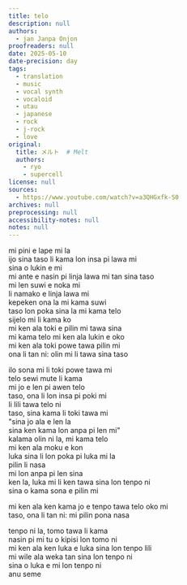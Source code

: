 ```yaml
---
title: telo
description: null
authors:
  - jan Janpa Onjon
proofreaders: null
date: 2025-05-10
date-precision: day
tags:
  - translation
  - music
  - vocal synth
  - vocaloid
  - utau
  - japanese
  - rock
  - j-rock
  - love
original:
  title: メルト  # Melt
  authors:
    - ryo
    - supercell
license: null
sources:
  - https://www.youtube.com/watch?v=a3QHGxfk-S0
archives: null
preprocessing: null
accessibility-notes: null
notes: null
---
```


mi pini e lape mi la  \
ijo sina taso li kama lon insa pi lawa mi  \
sina o lukin e mi  \
mi ante e nasin pi linja lawa mi tan sina taso  \
mi len suwi e noka mi  \
li namako e linja lawa mi  \
kepeken ona la mi kama suwi  \
taso lon poka sina la mi kama telo  \
sijelo mi li kama ko  \
mi ken ala toki e pilin mi tawa sina  \
mi kama telo mi ken ala lukin e oko  \
mi ken ala toki powe tawa pilin mi  \
ona li tan ni: olin mi li tawa sina taso

ilo sona mi li toki powe tawa mi  \
telo sewi mute li kama  \
mi jo e len pi awen telo  \
taso, ona li lon insa pi poki mi  \
li lili tawa telo ni  \
taso, sina kama li toki tawa mi  \
"sina jo ala e len la  \
sina ken kama lon anpa pi len mi"  \
kalama olin ni la, mi kama telo  \
mi ken ala moku e kon  \
luka sina li lon poka pi luka mi la  \
pilin li nasa  \
mi lon anpa pi len sina  \
ken la, luka mi li ken tawa sina lon tenpo ni  \
sina o kama sona e pilin mi

mi ken ala ken kama jo e tenpo tawa telo oko mi  \
taso, ona li tan ni: mi pilin pona nasa

tenpo ni la, tomo tawa li kama  \
nasin pi mi tu o kipisi lon tomo ni  \
mi ken ala ken luka e luka sina lon tenpo lili  \
mi wile ala weka tan sina lon tenpo ni  \
sina o luka e mi lon tenpo ni  \
anu seme
